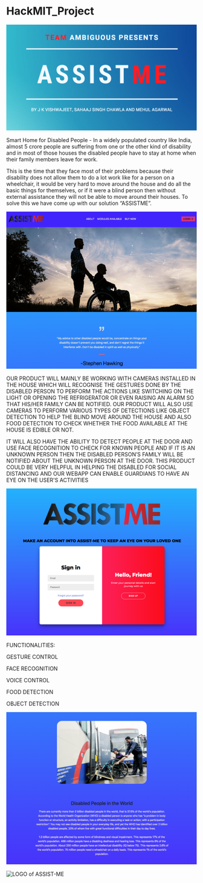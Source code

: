 # HackMIT_Project

![Image of ASSIST-ME](https://github.com/VishwajeetJK/ASSIST-ME---HackMIT-Project/blob/master/Screen%20Shot%202020-09-20%20at%204.59.04%20PM.png)

Smart Home for Disabled People - In a widely populated country like India, almost 5 crore people are suffering from one or the other kind of disability and in most of those houses the disabled people have to stay at home when their family members leave for work.

This is the time that they face most of their problems because their disability does not allow them to do a lot work like for a person on a wheelchair, it would be very hard to move around the house and do all the basic things for themselves, or if it were a blind person then without external assistance they will not be able to move around their houses. To solve this we have come up with our solution “ASSISTME”.

![Homepage of ASSIST-ME](https://github.com/VishwajeetJK/ASSIST-ME---HackMIT-Project/blob/master/Screen%20Shot%202020-09-20%20at%205.14.57%20PM.png)

OUR PRODUCT WILL MAINLY BE WORKING WITH CAMERAS INSTALLED IN THE HOUSE WHICH WILL RECOGNISE THE GESTURES DONE BY THE DISABLED PERSON TO PERFORM THE ACTIONS LIKE SWITCHING ON THE LIGHT OR OPENING THE REFRIGERATOR OR EVEN RAISING AN ALARM SO THAT HIS/HER FAMILY CAN BE NOTIFIED. OUR PRODUCT WILL ALSO USE CAMERAS TO PERFORM VARIOUS TYPES OF DETECTIONS LIKE OBJECT DETECTION TO HELP THE BLIND MOVE AROUND THE HOUSE AND ALSO FOOD DETECTION TO CHECK WHETHER THE FOOD AVAILABLE AT THE HOUSE IS EDIBLE OR NOT.

IT WILL ALSO HAVE THE ABILITY TO DETECT PEOPLE AT THE DOOR AND USE FACE RECOGNITION TO CHECK FOR KNOWN PEOPLE AND IF IT IS AN UNKNOWN PERSON THEN THE DISABLED PERSON’S FAMILY WILL BE NOTIFIED ABOUT THE UNKNOWN PERSON AT THE DOOR. THIS PRODUCT COULD BE VERY HELPFUL IN HELPING THE DISABLED FOR SOCIAL DISTANCING AND OUR WEBAPP CAN ENABLE GUARDIANS TO HAVE AN EYE ON THE USER'S ACTIVITIES

![Login of ASSIST-ME](https://github.com/VishwajeetJK/ASSIST-ME---HackMIT-Project/blob/master/Screen%20Shot%202020-09-20%20at%205.15.22%20PM.png)

FUNCTIONALITIES:

GESTURE CONTROL 

FACE RECOGNITION 

VOICE CONTROL 

FOOD DETECTION 

OBJECT DETECTION

![About of ASSIST-ME](https://github.com/VishwajeetJK/ASSIST-ME---HackMIT-Project/blob/master/Screen%20Shot%202020-09-20%20at%205.15.12%20PM.png)


![LOGO of ASSIST-ME](https://github.com/VishwajeetJK/HackMIT_Project/blob/master/Component%201.png)

